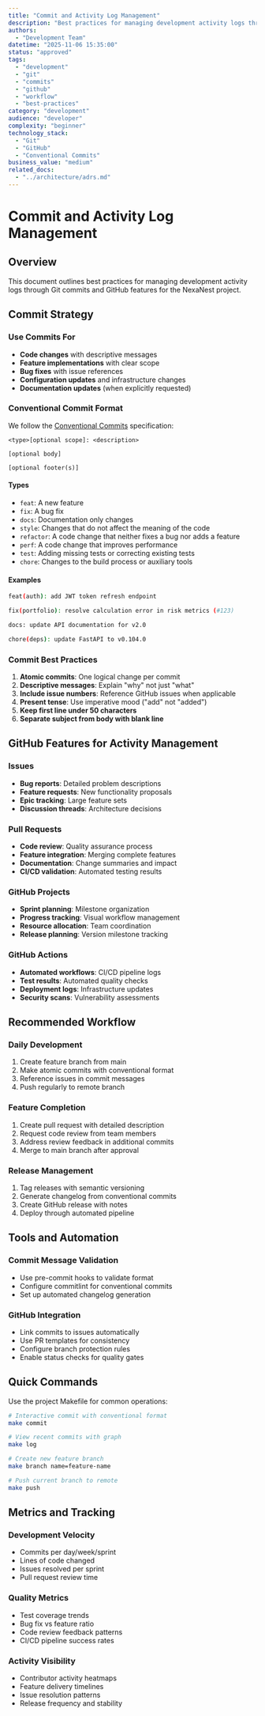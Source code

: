 ```yaml
---
title: "Commit and Activity Log Management"
description: "Best practices for managing development activity logs through Git commits and GitHub features"
authors:
  - "Development Team"
datetime: "2025-11-06 15:35:00"
status: "approved"
tags:
  - "development"
  - "git"
  - "commits"
  - "github"
  - "workflow"
  - "best-practices"
category: "development"
audience: "developer"
complexity: "beginner"
technology_stack:
  - "Git"
  - "GitHub"
  - "Conventional Commits"
business_value: "medium"
related_docs:
  - "../architecture/adrs.md"
---
```


# Commit and Activity Log Management

## Overview

This document outlines best practices for managing development activity logs through Git commits and GitHub features for the NexaNest project.

## Commit Strategy

### Use Commits For
- **Code changes** with descriptive messages
- **Feature implementations** with clear scope
- **Bug fixes** with issue references
- **Configuration updates** and infrastructure changes
- **Documentation updates** (when explicitly requested)

### Conventional Commit Format

We follow the [Conventional Commits](https://www.conventionalcommits.org/) specification:

```
<type>[optional scope]: <description>

[optional body]

[optional footer(s)]
```

#### Types
- `feat`: A new feature
- `fix`: A bug fix
- `docs`: Documentation only changes
- `style`: Changes that do not affect the meaning of the code
- `refactor`: A code change that neither fixes a bug nor adds a feature
- `perf`: A code change that improves performance
- `test`: Adding missing tests or correcting existing tests
- `chore`: Changes to the build process or auxiliary tools

#### Examples
```bash
feat(auth): add JWT token refresh endpoint

fix(portfolio): resolve calculation error in risk metrics (#123)

docs: update API documentation for v2.0

chore(deps): update FastAPI to v0.104.0
```

### Commit Best Practices

1. **Atomic commits**: One logical change per commit
2. **Descriptive messages**: Explain "why" not just "what"
3. **Include issue numbers**: Reference GitHub issues when applicable
4. **Present tense**: Use imperative mood ("add" not "added")
5. **Keep first line under 50 characters**
6. **Separate subject from body with blank line**

## GitHub Features for Activity Management

### Issues
- **Bug reports**: Detailed problem descriptions
- **Feature requests**: New functionality proposals
- **Epic tracking**: Large feature sets
- **Discussion threads**: Architecture decisions

### Pull Requests
- **Code review**: Quality assurance process
- **Feature integration**: Merging complete features
- **Documentation**: Change summaries and impact
- **CI/CD validation**: Automated testing results

### GitHub Projects
- **Sprint planning**: Milestone organization
- **Progress tracking**: Visual workflow management
- **Resource allocation**: Team coordination
- **Release planning**: Version milestone tracking

### GitHub Actions
- **Automated workflows**: CI/CD pipeline logs
- **Test results**: Automated quality checks
- **Deployment logs**: Infrastructure updates
- **Security scans**: Vulnerability assessments

## Recommended Workflow

### Daily Development
1. Create feature branch from main
2. Make atomic commits with conventional format
3. Reference issues in commit messages
4. Push regularly to remote branch

### Feature Completion
1. Create pull request with detailed description
2. Request code review from team members
3. Address review feedback in additional commits
4. Merge to main branch after approval

### Release Management
1. Tag releases with semantic versioning
2. Generate changelog from conventional commits
3. Create GitHub release with notes
4. Deploy through automated pipeline

## Tools and Automation

### Commit Message Validation
- Use pre-commit hooks to validate format
- Configure commitlint for conventional commits
- Set up automated changelog generation

### GitHub Integration
- Link commits to issues automatically
- Use PR templates for consistency
- Configure branch protection rules
- Enable status checks for quality gates

## Quick Commands

Use the project Makefile for common operations:

```bash
# Interactive commit with conventional format
make commit

# View recent commits with graph
make log

# Create new feature branch
make branch name=feature-name

# Push current branch to remote
make push
```

## Metrics and Tracking

### Development Velocity
- Commits per day/week/sprint
- Lines of code changed
- Issues resolved per sprint
- Pull request review time

### Quality Metrics
- Test coverage trends
- Bug fix vs feature ratio
- Code review feedback patterns
- CI/CD pipeline success rates

### Activity Visibility
- Contributor activity heatmaps
- Feature delivery timelines
- Issue resolution patterns
- Release frequency and stability